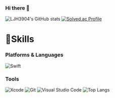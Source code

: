 ### Hi there 👋
![LJH3904's GitHub stats](https://github-readme-stats.vercel.app/api?username=LJH3904&show_icons=true&theme=dark)
[![Solved.ac Profile](http://mazassumnida.wtf/api/v2/generate_badge?boj=dasom8899)](https://solved.ac/dasom8899/)
# 💪Skills
### Platforms & Languages
![Swift](https://img.shields.io/badge/Swift-White.svg?&style=for-the-badge&logo=Swift&logoColor=White)

### Tools
![Xcode](https://img.shields.io/badge/Xcode-147EFB.svg?&style=for-the-badge&logo=Xcode&logoColor=white)
![Git](https://img.shields.io/badge/Git-F05032.svg?&style=for-the-badge&logo=Git&logoColor=white)
![Visual Studio Code](https://img.shields.io/badge/Visual%20Studio%20Code-007ACC.svg?&style=for-the-badge&logo=Visual%20Studio%20Code&logoColor=white)
![Top Langs](https://github-readme-stats.vercel.app/api/top-langs/?username=LJH3904&layout=compact&theme=dark)
<!--
**LJH3904/LJH3904** is a ✨ _special_ ✨ repository because its `README.md` (this file) appears on your GitHub profile.

Here are some ideas to get you started:

- 🔭 I’m currently working on ...
- 🌱 I’m currently learning ...
- 👯 I’m looking to collaborate on ...
- 🤔 I’m looking for help with ...
- 💬 Ask me about ...
- 📫 How to reach me: ...
- 😄 Pronouns: ...
- ⚡ Fun fact: ...
-->
